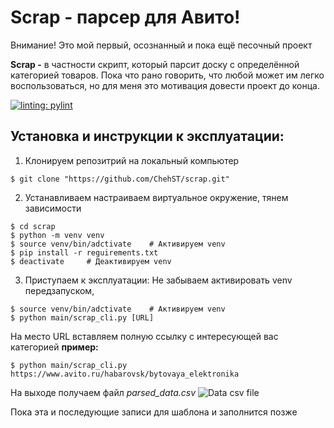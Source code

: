 # Scrap - парсер для Авито!

Внимание! Это мой первый, осознанный и пока ещё песочный проект


**Scrap -** в частности скрипт, который парсит доску с определённой категорией  товаров. Пока что рано говорить, что любой может им легко  воспользоваться, но для меня это мотивация довести проект до конца.

[![linting: pylint](https://img.shields.io/badge/linting-pylint-yellowgreen)](https://github.com/PyCQA/pylint)
## Установка и инструкции к эксплуатации:

1) Клонируем репозитрий на локальный компьютер
```console
$ git clone "https://github.com/ChehST/scrap.git"
```

2) Устанавливаем настраиваем виртуальное окружение, тянем зависимости
```console
$ cd scrap
$ python -m venv venv
$ source venv/bin/adctivate    # Активируем venv
$ pip install -r reguirements.txt
$ deactivate     # Деактивируем venv
```

3) Приступаем к эксплуатации:
   Не забываем активировать venv передзапуском,
```console
$ source venv/bin/adctivate    # Активируем venv
$ python main/scrap_cli.py [URL]
```
На место URL вставляем полную ссылку с интересующей вас категорией
**пример:**
```console
$ python main/scrap_cli.py https://www.avito.ru/habarovsk/bytovaya_elektronika
```

На выходе получаем файл *parsed_data.csv*
![Data csv file](https://https://github.com/ChehST/scrap/blob/develop/docs/images/data_csv.png)


Пока эта и последующие записи для шаблона и заполнится позже
